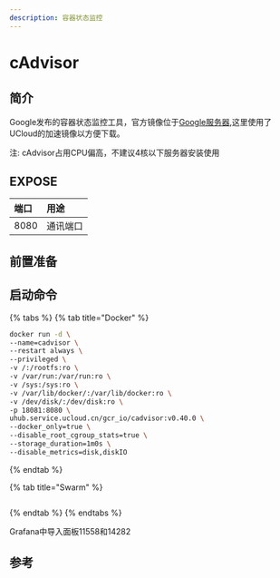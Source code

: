 ```yaml
---
description: 容器状态监控
---
```


# cAdvisor

## 简介

Google发布的容器状态监控工具，官方镜像位于[Google服务器](https://gcr.io/cadvisor/cadvisor),这里使用了UCloud的加速镜像以方便下载。

注: cAdvisor占用CPU偏高，不建议4核以下服务器安装使用

## EXPOSE

| 端口 | 用途 |
| :--- | :--- |
| 8080 | 通讯端口 |

## 前置准备



## 启动命令

{% tabs %}
{% tab title="Docker" %}
```bash
docker run -d \
--name=cadvisor \
--restart always \
--privileged \
-v /:/rootfs:ro \
-v /var/run:/var/run:ro \
-v /sys:/sys:ro \
-v /var/lib/docker/:/var/lib/docker:ro \
-v /dev/disk/:/dev/disk:ro \
-p 18081:8080 \
uhub.service.ucloud.cn/gcr_io/cadvisor:v0.40.0 \
--docker_only=true \
--disable_root_cgroup_stats=true \
--storage_duration=1m0s \
--disable_metrics=disk,diskIO
```
{% endtab %}

{% tab title="Swarm" %}
```bash

```
{% endtab %}
{% endtabs %}

Grafana中导入面板11558和14282

## 参考

